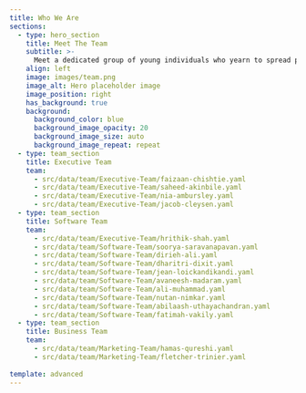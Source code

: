 ```yaml
---
title: Who We Are
sections:
  - type: hero_section
    title: Meet The Team
    subtitle: >-
      Meet a dedicated group of young individuals who yearn to spread positivity and love through software. We encourage our team to be proud of their creativity, be optimistic and open-minded about technology while giving back to the community through Software for Love. 
    align: left
    image: images/team.png
    image_alt: Hero placeholder image
    image_position: right
    has_background: true
    background:
      background_color: blue
      background_image_opacity: 20
      background_image_size: auto
      background_image_repeat: repeat
  - type: team_section
    title: Executive Team
    team:
      - src/data/team/Executive-Team/faizaan-chishtie.yaml
      - src/data/team/Executive-Team/saheed-akinbile.yaml
      - src/data/team/Executive-Team/nia-ambursley.yaml
      - src/data/team/Executive-Team/jacob-cleysen.yaml
  - type: team_section
    title: Software Team
    team:
      - src/data/team/Executive-Team/hrithik-shah.yaml
      - src/data/team/Software-Team/soorya-saravanapavan.yaml
      - src/data/team/Software-Team/dirieh-ali.yaml
      - src/data/team/Software-Team/dharitri-dixit.yaml
      - src/data/team/Software-Team/jean-loickandikandi.yaml
      - src/data/team/Software-Team/avaneesh-madaram.yaml
      - src/data/team/Software-Team/ali-muhammad.yaml
      - src/data/team/Software-Team/nutan-nimkar.yaml  
      - src/data/team/Software-Team/abilaash-uthayachandran.yaml
      - src/data/team/Software-Team/fatimah-vakily.yaml
  - type: team_section
    title: Business Team
    team:
      - src/data/team/Marketing-Team/hamas-qureshi.yaml
      - src/data/team/Marketing-Team/fletcher-trinier.yaml
  
template: advanced
---
```

